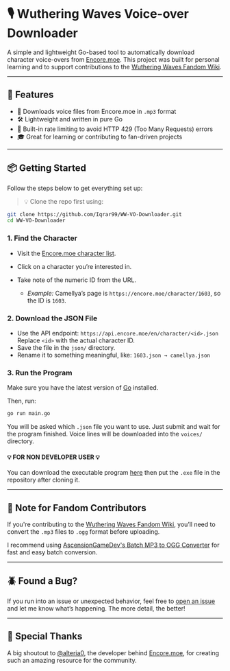 # 🎙️ Wuthering Waves Voice-over Downloader

A simple and lightweight Go-based tool to automatically download character voice-overs from [Encore.moe](https://encore.moe/). This project was built for personal learning and to support contributions to the [Wuthering Waves Fandom Wiki](https://wutheringwaves.fandom.com/wiki/).

---

## 🚀 Features

* 📁 Downloads voice files from Encore.moe in `.mp3` format
* 🛠️ Lightweight and written in pure Go
* 🚧 Built-in rate limiting to avoid HTTP 429 (Too Many Requests) errors
* 🎓 Great for learning or contributing to fan-driven projects

---

## 📦 Getting Started

Follow the steps below to get everything set up:

> 💡 Clone the repo first using:

```bash
git clone https://github.com/Iqrar99/WW-VO-Downloader.git
cd WW-VO-Downloader
```

### 1. Find the Character

* Visit the [Encore.moe character list](https://encore.moe/character).
* Click on a character you’re interested in.
* Take note of the numeric ID from the URL.

  * *Example:* Camellya’s page is `https://encore.moe/character/1603`, so the ID is `1603`.

### 2. Download the JSON File

* Use the API endpoint:
  `https://api.encore.moe/en/character/<id>.json`
  Replace `<id>` with the actual character ID.
* Save the file in the `json/` directory.
* Rename it to something meaningful, like:
  `1603.json → camellya.json`

### 3. Run the Program

Make sure you have the latest version of [Go](https://go.dev/doc/install) installed.

Then, run:

```bash
go run main.go
```

You will be asked which `.json` file you want to use. Just submit and wait for the program finished. Voice lines will be downloaded into the `voices/` directory.

#### 💡 FOR NON DEVELOPER USER 💡

You can download the executable program [here](https://github.com/Iqrar99/WW-VO-Downloader/releases) then put the `.exe` file in the repository after cloning it.

---

## 📝 Note for Fandom Contributors

If you're contributing to the [Wuthering Waves Fandom Wiki](https://wutheringwaves.fandom.com/wiki/), you’ll need to convert the `.mp3` files to `.ogg` format before uploading.

I recommend using [AscensionGameDev's Batch MP3 to OGG Converter](https://github.com/AscensionGameDev/Batch-MP3-to-OGG-Converter) for fast and easy batch conversion.

---

## 🪲 Found a Bug?

If you run into an issue or unexpected behavior, feel free to [open an issue](https://github.com/your-username/wuthering-waves-voice-downloader/issues) and let me know what’s happening. The more detail, the better!

---

## 🙏 Special Thanks

A big shoutout to [@alteria0](https://twitter.com/alteria0), the developer behind [Encore.moe](https://encore.moe/), for creating such an amazing resource for the community.
